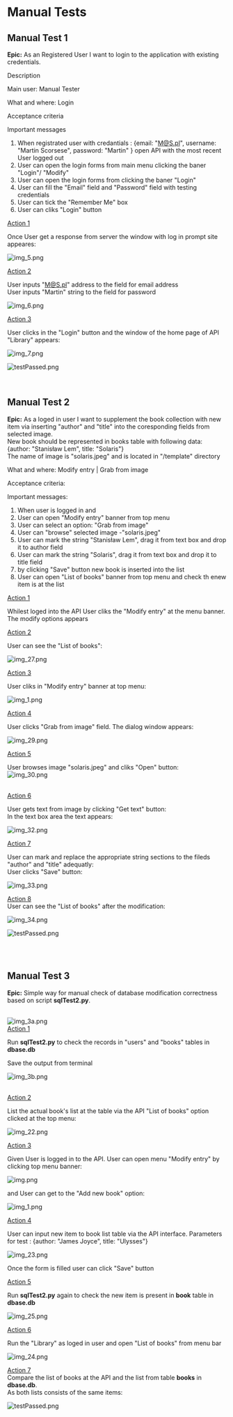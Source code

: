 # Manual Tests 

## **Manual Test 1**


**Epic:** 
As an Registered User I want to login to the application with existing credentials.

Description

Main user: Manual Tester

What and where: Login

Acceptance criteria 

Important messages

1. When registrated user with credantials : {email: "M@S.pl", username: "Martin Scorsese", password: "Martin" } 
   open  API  with the most recent User logged out 
2. User can open the login forms from main menu clicking the baner "Login"/ "Modify"
3. User can open the login forms from clicking  the baner "Login"
4. User can fill the  "Email" field and "Password" field with testing credentials
5. User can tick the "Remember Me" box
6. User can cliks "Login" button

<u>Action 1 </u><br>

Once User get a response from server the window with log in prompt site appeares:

![img_5.png](booklibrary/static/img/manualTests/img_5.png)</br>


<u>Action 2 </u></br>

User inputs "M@S.pl" address to the field for email address </br>
User inputs "Martin" string to the field for password 

![img_6.png](booklibrary/static/img/manualTests/img_6.png)</br>

<u>Action 3 </u></br>

User clicks in the "Login" button and the window of the home page of API "Library" appears:

![img_7.png](booklibrary/static/img/manualTests/img_7.png)</br>

![testPassed.png](booklibrary/static/img/manualTests/testPassed.png)

<br>

## **Manual Test 2**

**Epic:**
As a loged in user I want to supplement the book collection with new item via inserting "author"
and "title" into the coresponding fields from selected image.</br>
New book should be represented in books table with following data:
{author: "Stanisław Lem", title: "Solaris"} </br>
The name of image is "solaris.jpeg" and is located in "/template" directory

What and where: Modify entry | Grab from image

Acceptance criteria:

Important messages: 

1. When user is logged in and 
2. User can open "Modify entry" banner from top menu
3. User can select an option: "Grab from image" 
4. User can "browse" selected image -"solaris.jpeg"
5. User can mark the string "Stanisław Lem", drag it from text box and drop it to author field
6. User can mark the string "Solaris", drag it from text box and drop it to title field  
7. by clicking "Save" button new book is inserted into the list 
8. User can open "List of books"  banner from top menu and check th enew item is at the list


<u>Action 1 </u>

Whilest loged into the API User cliks the "Modify entry" at the menu banner. 
The modify options appears

<u>Action 2 </u>

User can see the "List of books": 

![img_27.png](booklibrary/static/img/manualTests/img_27.png)</br>

<u>Action 3 </u></br>

User cliks in "Modify entry" banner at top menu:

![img_1.png](booklibrary/static/img/manualTests/img_1.png)

<u>Action 4 </u></br>

User clicks "Grab from image" field. The dialog window appears: </br>

![img_29.png](booklibrary/static/img/manualTests/img_29.png)</br>

<u>Action 5 </u></br>

User browses image "solaris.jpeg" and cliks "Open" button:
</br>
![img_30.png](booklibrary/static/img/manualTests/img_30.png)</br>

</br>
<u>Action 6 </u></br>

User gets text from image by clicking "Get text" button: </br> 
In the text box area the text appears: </br>

![img_32.png](booklibrary/static/img/manualTests/img_32.png)
</br>

<u>Action 7 </u></br>

User can mark and replace the appropriate string sections to the fileds "author" and "title" adequatly:</br>
User clicks "Save" button: </br>

![img_33.png](booklibrary/static/img/manualTests/img_33.png)</br>

<u>Action 8 </u></br>
User can see the "List of books" after the modification:</br>

![img_34.png](booklibrary/static/img/manualTests/img_34.png)</br>


![testPassed.png](booklibrary/static/img/manualTests/testPassed.png)

<br>

<br>

## **Manual Test 3**

**Epic:** Simple way for manual check of database modification correctness based on script **sqlTest2.py**.
<br></br>

![img_3a.png](booklibrary/static/img/manualTests/img_3a.png)
</br>
<u>Action 1</u>
</br>

Run **sqlTest2.py** to check the records in "users" and "books" tables in **dbase.db** 

Save the output from terminal

![img_3b.png](booklibrary/static/img/manualTests/img_3b.png)

</br><u>Action 2</u>
</br>



List the actual book's list at the table via the API "List of books" option clicked at the top menu: 
</br>

![img_22.png](booklibrary/static/img/manualTests/img_22.png)


<u>Action 3</u>
</br>

Given User is logged in to the API. 
User can open menu "Modify entry" by clicking top menu banner:</br>


![img.png](booklibrary/static/img/manualTests/img.png)


and User can get to the "Add new book" option: </br>

![img_1.png](booklibrary/static/img/manualTests/img_1.png)


<u>Action 4</u>
</br>


User can input new item to book list table via the API interface. 
Parameters for test : {author: "James Joyce", title: "Ulysses"}
</br>




![img_23.png](booklibrary/static/img/manualTests/img_23.png)</br>

Once the form is filled user can click "Save" button </br>

<u>Action 5</u>
</br>


Run **sqlTest2.py** again to check the new item is present in **book** table in **dbase.db**
</br>

![img_25.png](booklibrary/static/img/manualTests/img_25.png)

<u>Action 6</u>
</br>


Run the "Library" as loged in user and open "List of books" from menu bar 
</br>

![img_24.png](booklibrary/static/img/manualTests/img_24.png)


<u>Action 7</u>
</br>
Compare the list of books at the API and the list from table **books** in **dbase.db**. </br>
As both lists consists of the same items: </br>

![testPassed.png](booklibrary/static/img/manualTests/testPassed.png)</br>

<br>

